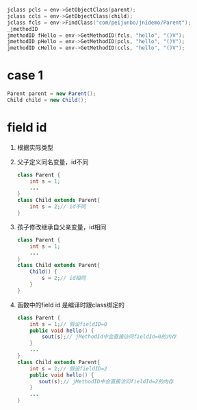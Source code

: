 ```c
jclass pcls = env->GetObjectClass(parent);
jclass ccls = env->GetObjectClass(child);
jclass fcls = env->FindClass("com/peijunbo/jnidemo/Parent");
_jmethodID
jmethodID fHello = env->GetMethodID(fcls, "hello", "()V");
jmethodID pHello = env->GetMethodID(pcls, "hello", "()V");
jmethodID cHello = env->GetMethodID(ccls, "hello", "()V");
```



# case 1

```java
Parent parent = new Parent();
Child child = new Child();
```



# field id

1. 根据实际类型

2. 父子定义同名变量，id不同

   ```java
   class Parent {
       int s = 1;
       ...
   }
   class Child extends Parent{
       int s = 2;// id不同
   }
   ```

   

3. 孩子修改继承自父亲变量，id相同

   ```java
   class Parent {
       int s = 1;
       ...
   }
   class Child extends Parent{
       Child() {
           s = 2;// id相同
       }
   }
   ```

4. 函数中的field id 是编译时跟class绑定的

   ```java
   class Parent {
       int s = 1;// 假设fieldID=0
       public void hello() {
           sout(s);// jMethodId中会直接访问fieldId=0的内存
       }
       ...
   }
   class Child extends Parent{
       int s = 2;// 假设fieldID=2
       public void hello() {
          sout(s);// jMethodID中会直接访问fieldId=2的内存
       }
       ...
   }
   ```

   
